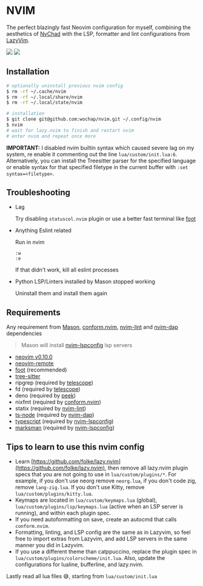 # NVIM

The perfect blazingly fast Neovim configuration for myself, combining the aesthetics of [NvChad](https://github.com/NvChad/NvChad) with the LSP, formatter and lint configurations from [LazyVim](https://github.com/LazyVim/LazyVim).

![](https://i.imgur.com/hkiaUaI.jpg)
![](https://i.imgur.com/i9nau76.jpg)

## Installation

```sh
# optionally uninstall previous nvim config
$ rm -rf ~/.cache/nvim
$ rm -rf ~/.local/share/nvim
$ rm -rf ~/.local/state/nvim

# installation
$ git clone git@github.com:wochap/nvim.git ~/.config/nvim
$ nvim
# wait for lazy.nvim to finish and restart nvim
# enter nvim and repeat once more
```

**IMPORTANT:** I disabled nvim builtin syntax which caused severe lag on my system, re enable it commenting out the line `lua/custom/init.lua:6`. Alternatively, you can install the Treesitter parser for the specified language or enable syntax for that specified filetype in the current buffer with `:set syntax=<filetype>`.

## Troubleshooting

- Lag

  Try disabling `statuscol.nvim` plugin or use a better fast terminal like [foot](https://codeberg.org/dnkl/foot)

- Anything Eslint related

  Run in nvim

  ```
  :w
  :e
  ```

  If that didn't work, kill all eslint processes

- Python LSP/Linters installed by Mason stopped working

  Uninstall them and install them again

## Requirements

Any requirement from [Mason](https://github.com/williamboman/mason.nvim#requirements), [conform.nvim](https://github.com/stevearc/conform.nvim), [nvim-lint](https://github.com/mfussenegger/nvim-lint) and [nvim-dap](https://github.com/mfussenegger/nvim-dap) dependencies

> Mason will install [nvim-lspconfig](https://github.com/neovim/nvim-lspconfig) lsp servers

- [neovim v0.10.0](https://github.com/neovim/neovim)
- [neovim-remote](https://github.com/mhinz/neovim-remote)
- [foot](https://codeberg.org/dnkl/foot) (recommended)
- [tree-sitter](https://github.com/tree-sitter/tree-sitter)
- ripgrep (required by [telescope](https://github.com/nvim-telescope/telescope.nvim))
- fd (required by [telescope](https://github.com/nvim-telescope/telescope.nvim))
- deno (required by [peek](https://github.com/toppair/peek.nvim))
- nixfmt (required by [conform.nvim](https://github.com/stevearc/conform.nvim))
- statix (required by [nvim-lint](https://github.com/mfussenegger/nvim-lint))
- [ts-node](https://www.npmjs.com/package/ts-node) (required by [nvim-dap](https://github.com/mfussenegger/nvim-dap))
- [typescript](https://www.npmjs.com/package/typescript) (required by [nvim-lspconfig](https://github.com/neovim/nvim-lspconfig))
- [marksman](https://github.com/artempyanykh/marksman) (required by [nvim-lspconfig](https://github.com/neovim/nvim-lspconfig))

## Tips to learn to use this nvim config

- Learn [https://github.com/folke/lazy.nvim](https://github.com/folke/lazy.nvim), then remove all lazy.nvim plugin specs that you are not going to use in `lua/custom/plugins/*`. For example, if you don't use neorg remove `neorg.lua`, if you don't code zig, remove `lang-zig.lua`. If you don't use Kitty, remove `lua/custom/plugins/kitty.lua`.
- Keymaps are located in `lua/custom/keymaps.lua` (global), `lua/custom/plugins/lsp/keymaps.lua` (active when an LSP server is running), and within each plugin spec.
- If you need autoformatting on save, create an autocmd that calls `conform.nvim`.
- Formatting, linting, and LSP config are the same as in Lazyvim, so feel free to import extras from Lazyvim, and add LSP servers in the same manner you did in Lazyvim.
- If you use a different theme than catppuccino, replace the plugin spec in `lua/custom/plugins/colorscheme/init.lua`. Also, update the configurations for lualine, bufferline, and lazy.nvim.

Lastly read all lua files 😅, starting from `lua/custom/init.lua`
